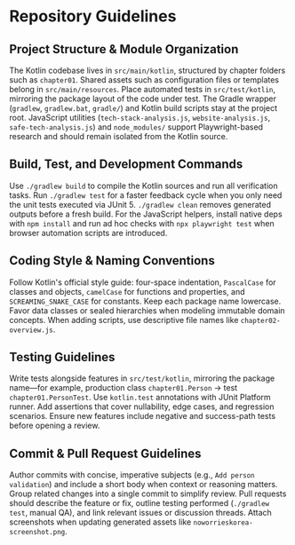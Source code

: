 # Repository Guidelines

## Project Structure & Module Organization
The Kotlin codebase lives in `src/main/kotlin`, structured by chapter folders such as `chapter01`. Shared assets such as configuration files or templates belong in `src/main/resources`. Place automated tests in `src/test/kotlin`, mirroring the package layout of the code under test. The Gradle wrapper (`gradlew`, `gradlew.bat`, `gradle/`) and Kotlin build scripts stay at the project root. JavaScript utilities (`tech-stack-analysis.js`, `website-analysis.js`, `safe-tech-analysis.js`) and `node_modules/` support Playwright-based research and should remain isolated from the Kotlin source.

## Build, Test, and Development Commands
Use `./gradlew build` to compile the Kotlin sources and run all verification tasks. Run `./gradlew test` for a faster feedback cycle when you only need the unit tests executed via JUnit 5. `./gradlew clean` removes generated outputs before a fresh build. For the JavaScript helpers, install native deps with `npm install` and run ad hoc checks with `npx playwright test` when browser automation scripts are introduced.

## Coding Style & Naming Conventions
Follow Kotlin's official style guide: four-space indentation, `PascalCase` for classes and objects, `camelCase` for functions and properties, and `SCREAMING_SNAKE_CASE` for constants. Keep each package name lowercase. Favor data classes or sealed hierarchies when modeling immutable domain concepts. When adding scripts, use descriptive file names like `chapter02-overview.js`.

## Testing Guidelines
Write tests alongside features in `src/test/kotlin`, mirroring the package name—for example, production class `chapter01.Person` -> test `chapter01.PersonTest`. Use `kotlin.test` annotations with JUnit Platform runner. Add assertions that cover nullability, edge cases, and regression scenarios. Ensure new features include negative and success-path tests before opening a review.

## Commit & Pull Request Guidelines
Author commits with concise, imperative subjects (e.g., `Add person validation`) and include a short body when context or reasoning matters. Group related changes into a single commit to simplify review. Pull requests should describe the feature or fix, outline testing performed (`./gradlew test`, manual QA), and link relevant issues or discussion threads. Attach screenshots when updating generated assets like `noworrieskorea-screenshot.png`.
